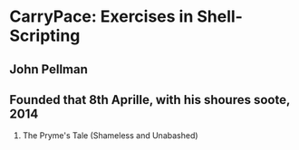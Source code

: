 CarryPace: Exercises in Shell-Scripting
========================================
John Pellman
-------------
Founded that 8th Aprille, with his shoures soote, 2014
------------------------------------------------------

1. The Pryme's Tale (Shameless and Unabashed)

